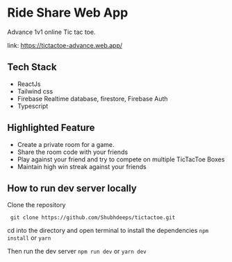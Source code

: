 # Ride Share Web App

Advance 1v1 online Tic tac toe.

link: https://tictactoe-advance.web.app/

## Tech Stack

- ReactJs
- Tailwind css
- Firebase Realtime database, firestore, Firebase Auth
- Typescript

## Highlighted Feature

- Create a private room for a game.
- Share the room code with your friends
- Play against your friend and try to compete on multiple TicTacToe Boxes
- Maintain high win streak against your friends

## How to run dev server locally

Clone the repository

```
 git clone https://github.com/Shubhdeeps/tictactoe.git
```

cd into the directory and open terminal to install the dependencies
`npm install` or `yarn`

Then run the dev server
`npm run dev` or `yarn dev`

